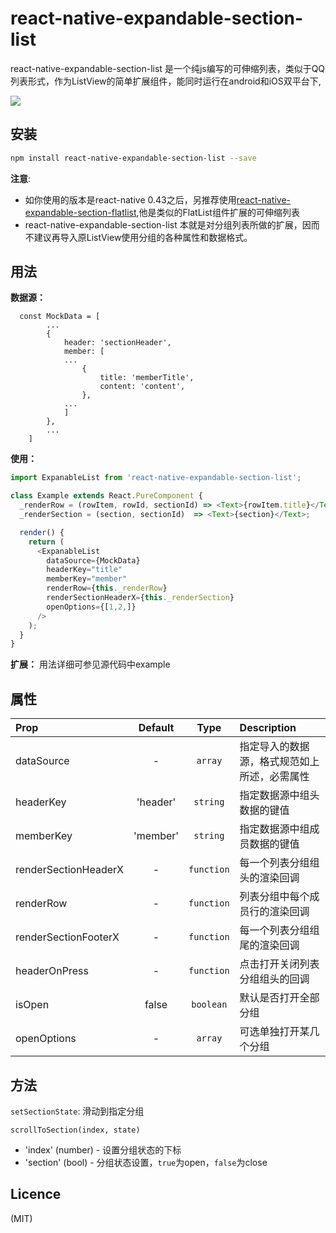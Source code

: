 react-native-expandable-section-list
================================================
  
react-native-expandable-section-list 是一个纯js编写的可伸缩列表，类似于QQ列表形式，作为ListView的简单扩展组件，能同时运行在android和iOS双平台下,

![](https://github.com/cuiyueshuai/react-native-expandable-section-list/raw/master/showCase.gif)

安装
----------------------------------------------

```bash
npm install react-native-expandable-section-list --save
```

**注意**: 
 
 * 如你使用的版本是react-native 0.43之后，另推荐使用[react-native-expandable-section-flatlist](https://github.com/cuiyueshuai/react-native-expandable-section-flatlist),他是类似的FlatList组件扩展的可伸缩列表
 * react-native-expandable-section-list 本就是对分组列表所做的扩展，因而不建议再导入原ListView使用分组的各种属性和数据格式。

用法
--------------------------------------------

**数据源：**

```
  const MockData = [
        ...
        {
            header: 'sectionHeader',
            member: [
            ...
                {
                    title: 'memberTitle',
                    content: 'content',
                },
            ...
            ]
        },
        ...
    ]
```

**使用：**

```javascript
import ExpanableList from 'react-native-expandable-section-list';

class Example extends React.PureComponent {
  _renderRow = (rowItem, rowId, sectionId) => <Text>{rowItem.title}</Text>;
  _renderSection = (section, sectionId)  => <Text>{section}</Text>;

  render() {
    return (
      <ExpanableList
        dataSource={MockData}
        headerKey="title"
        memberKey="member"
        renderRow={this._renderRow}
        renderSectionHeaderX={this._renderSection}
        openOptions={[1,2,]}
      />
    );
  }
}
```
**扩展：** 用法详细可参见源代码中example


属性
-------------------------------------------

| Prop  | Default  | Type | Description |
| :------------ |:---------------:| :---------------:| :-----|
| dataSource | - | `array` | 指定导入的数据源，格式规范如上所述，必需属性 |
| headerKey | 'header' | `string` | 指定数据源中组头数据的键值 |
| memberKey | 'member' | `string` | 指定数据源中组成员数据的键值 |
| renderSectionHeaderX | - | `function` | 每一个列表分组组头的渲染回调 |
| renderRow | - | `function` | 列表分组中每个成员行的渲染回调 |
| renderSectionFooterX | - | `function` | 每一个列表分组组尾的渲染回调 |
| headerOnPress | - | `function` | 点击打开关闭列表分组组头的回调 |
| isOpen | false | `boolean` | 默认是否打开全部分组 |
| openOptions | - | `array` | 可选单独打开某几个分组 |

方法
-------------------------------------------

`setSectionState`: 滑动到指定分组

```
scrollToSection(index, state)
```

* 'index' (number) - 设置分组状态的下标
* 'section' (bool) - 分组状态设置，`true`为open，`false`为close

Licence
-------------------------------------------

(MIT)


